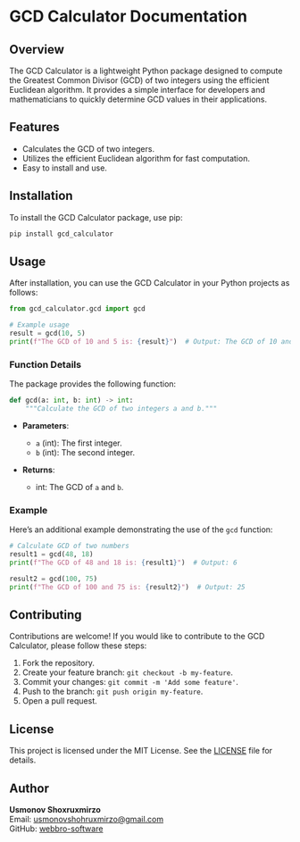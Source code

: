 # GCD Calculator Documentation

## Overview

The GCD Calculator is a lightweight Python package designed to compute the Greatest Common Divisor (GCD) of two integers using the efficient Euclidean algorithm. It provides a simple interface for developers and mathematicians to quickly determine GCD values in their applications.

## Features

- Calculates the GCD of two integers.
- Utilizes the efficient Euclidean algorithm for fast computation.
- Easy to install and use.

## Installation

To install the GCD Calculator package, use pip:

```bash
pip install gcd_calculator
```

## Usage

After installation, you can use the GCD Calculator in your Python projects as follows:

```python
from gcd_calculator.gcd import gcd

# Example usage
result = gcd(10, 5)
print(f"The GCD of 10 and 5 is: {result}")  # Output: The GCD of 10 and 5 is: 5
```

### Function Details

The package provides the following function:

```python
def gcd(a: int, b: int) -> int:
    """Calculate the GCD of two integers a and b."""
```

- **Parameters**:
  - `a` (int): The first integer.
  - `b` (int): The second integer.
  
- **Returns**: 
  - int: The GCD of `a` and `b`.

### Example

Here’s an additional example demonstrating the use of the `gcd` function:

```python
# Calculate GCD of two numbers
result1 = gcd(48, 18)
print(f"The GCD of 48 and 18 is: {result1}")  # Output: 6

result2 = gcd(100, 75)
print(f"The GCD of 100 and 75 is: {result2}")  # Output: 25
```

## Contributing

Contributions are welcome! If you would like to contribute to the GCD Calculator, please follow these steps:

1. Fork the repository.
2. Create your feature branch: `git checkout -b my-feature`.
3. Commit your changes: `git commit -m 'Add some feature'`.
4. Push to the branch: `git push origin my-feature`.
5. Open a pull request.

## License

This project is licensed under the MIT License. See the [LICENSE](LICENSE) file for details.

## Author

**Usmonov Shoxruxmirzo**  
Email: [usmonovshohruxmirzo@gmail.com](mailto:usmonovshohruxmirzo@gmail.com)  
GitHub: [webbro-software](https://github.com/webbro-software)

